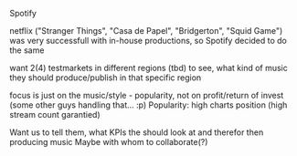 Spotify 

netflix ("Stranger Things", "Casa de Papel", "Bridgerton", "Squid Game") was very successfull with in-house productions, so Spotify decided to do the same

want 2(4) testmarkets in different regions (tbd) to see, what kind of music they should produce/publish in that specific region

focus is just on the music/style - popularity, not on profit/return of invest (some other guys handling that... :p)
Popularity: high charts position (high stream count garantied)

Want us to tell them, what KPIs the should look at and therefor then producing music
Maybe with whom to collaborate(?)
